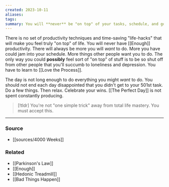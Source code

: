 ```yaml
---
created: 2023-10-11
aliases: 
tags: 
summary: You will **never** be "on top" of your tasks, schedule, and goals. Accept that.
---
```

There is no set of productivity techniques and time-saving "life-hacks" that will make you feel truly "on top" of life. You will never have [[Enough]] productivity. There will always be more you will *want* to do. More you have could jam into your schedule. More things other people want you to do. The only way you could **possibly** feel sort of "on top" of stuff is to be so shut off from other people that you'll succumb to loneliness and depression. You have to learn to [[Love the Process]]. 

The day is not long enough to do everything you might *want* to do. You should not end each day disappointed that you didn't get to your 501st task. Do a few things. Then relax. Celebrate your wins. [[The Perfect Day]] is not spent constantly producing.

> [!tldr] You're not "one simple trick" away from total life mastery. You must accept this.

****
### Source
- [[sources/4000 Weeks]]

### Related
- [[Parkinson's Law]]
- [[Enough]]
- [[Hedonic Treadmill]]
- [[Bad Things Happen]]